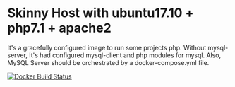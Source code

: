 # Skinny Host with ubuntu17.10 + php7.1 + apache2
It's a gracefully configured image to run some projects php.
Without mysql-server, It's had configured mysql-client and php modules for mysql.
Also, MySQL Server should be orchestrated by a docker-compose.yml file.

[![Docker Build Status](https://img.shields.io/docker/build/marcosfreitas/skinny-host.svg?style=flat-square)](https://hub.docker.com/r/marcosfreitas/sinny-host/)